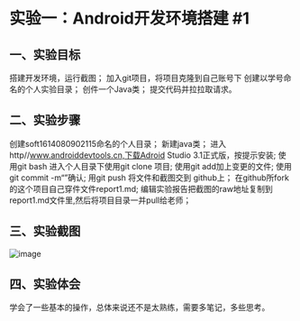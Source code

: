 # 实验一：Android开发环境搭建 #1

## 一、实验目标
搭建开发环境，运行截图；
加入git项目，将项目克隆到自己账号下
创建以学号命名的个人实验目录；
创件一个Java类；
提交代码并拉拉取请求。

 ## 二、实验步骤
创建soft1614080902115命名的个人目录；
新建java类；
进入http//www.androiddevtools.cn,下载Adroid Studio 3.1正式版，按提示安装;
使用git bash 进入个人目录下使用git clone 项目;
使用git add加上变更的文件;
使用 git commit -m“”确认;
用git push 将文件和截图交到 github上；
在github所fork的这个项目自己穿件文件report1.md;
编辑实验报告把截图的raw地址复制到report1.md文件里,然后将项目目录一并pull给老师；

## 三、实验截图
![image](https://github.com/zjy869827329/android-labs-2018/blob/master/soft1614080902115/android%E6%88%AA%E5%9B%BE.png)

## 四、实验体会
学会了一些基本的操作，总体来说还不是太熟练，需要多笔记，多些思考。
